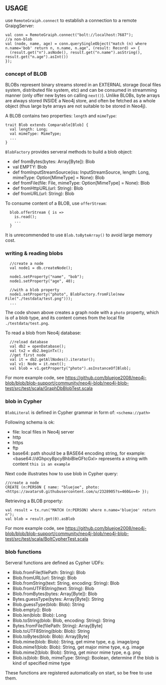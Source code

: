 ## USAGE

use `RemoteGraiph.connect` to establish a connection to a remote GraipgServer:

```
val conn = RemoteGraiph.connect("bolt://localhost:7687");
//a non-blob
val (node, name, age) = conn.querySingleObject("match (n) where n.name='bob' return n, n.name, n.age", (result: Record) => {
  (result.get("n").asNode(), result.get("n.name").asString(), result.get("n.age").asInt())
});
```

### concept of BLOB

BLOBs represent binary streams stored in an EXTERNAL storage (local files system, distributed file system, etc) and can be consumed in streamming manner (only offer new bytes on calling `next()`). Unlike BLOBs, byte arrays are always stored INSIDE a Neo4j store, and often be fetched as a whole object (thus large byte arrays are not suitable to be stored in Neo4j).

A BLOB contains two properties: `length` and `mimeType`:

```
trait Blob extends Comparable[Blob] {
  val length: Long;
  val mimeType: MimeType;
  ...
}
```

`BlobFactory` provides serveral methods to build a blob object:

* def fromBytes(bytes: Array[Byte]): Blob
* val EMPTY: Blob 
* def fromInputStreamSource(iss: InputStreamSource, length: Long, mimeType: Option[MimeType] = None): Blob
* def fromFile(file: File, mimeType: Option[MimeType] = None): Blob
* def fromHttpURL(url: String): Blob
* def fromURL(url: String): Blob

To consume content of a BLOB, use `offerStream`:
```
  blob.offerStream { is =>
    is.read();
    ...
  }
```

It is unrecommended to use `Blob.toByteArray()` to avoid large memory cost.

### writing & reading blobs

```
  //create a node
  val node1 = db.createNode();

  node1.setProperty("name", "bob");
  node1.setProperty("age", 40);

  //with a blob property
  node1.setProperty("photo", BlobFactory.fromFile(new File("./testdata/test.png")));
  ...
```

The code shown above creates a graph node with a `photo` property, which is of a blob type, and its content comes from the local file `./testdata/test.png`.

To read a blob from Neo4j database:
```
  //reload database
  val db2 = openDatabase();
  val tx2 = db2.beginTx();
  //get first node
  val it = db2.getAllNodes().iterator();
  val v1: Node = it.next();
  val blob = v1.getProperty("photo").asInstanceOf[Blob];
```

For more example code, see https://github.com/bluejoe2008/neo4j-blob/blob/blob-support/community/neo4j-blob/neo4j-blob-test/src/test/scala/GraphDbBlobTest.scala

### blob in Cypher

`BlobLiteral` is defined in Cypher grammar in form of:
`<schema://path>`

Following schema is ok:
* file: local files in Neo4j server
* http
* https
* ftp
* base64: path should be a BASE64 encoding string, for example: \<base64://dGhpcyBpcyBhbiBleGFtcGxl\> represents a string with content `this is an example`

Next code illustrates how to use blob in Cypher query:
```
//create a node
CREATE (n:PERSON { name: "bluejoe", photo: <https://avatars0.githubusercontent.com/u/2328905?s=460&v=4> });

```

Retrieving a BLOB property:
```
val result = tx.run("MATCH (n:PERSON) where n.name='bluejoe' return n");
val blob = result.get(0).asBlob
```

For more example code, see https://github.com/bluejoe2008/neo4j-blob/blob/blob-support/community/neo4j-blob/neo4j-blob-test/src/test/scala/BoltCypherTest.scala

### blob functions

Serveral functions are defined as Cypher UDFs:

* Blob.fromFile(filePath: String): Blob
* Blob.fromURL(url: String): Blob
* Blob.fromString(text: String, encoding: String): Blob
* Blob.fromUTF8String(text: String): Blob
* Blob.fromBytes(bytes: Array[Byte]): Blob
* Bytes.guessType(bytes: Array[Byte]): String
* Blob.guessType(blob: Blob): String
* Blob.empty(): Blob
* Blob.len(blob: Blob): Long
* Blob.toString(blob: Blob, encoding: String): String
* Bytes.fromFile(filePath: String): Array[Byte] 
* Blob.toUTF8String(blob: Blob): String
* Blob.toBytes(blob: Blob): Array[Byte]
* Blob.mime(blob: Blob): String, get mime type, e.g. image/png
* Blob.mime1(blob: Blob): String, get major mime type, e.g. image
* Blob.mime2(blob: Blob): String, get minor mime type, e.g. png
* Blob.is(blob: Blob, mimeType: String): Boolean, determine if the blob is kind of specified mime type

These functions are registered automatically on start, so be free to use them.
